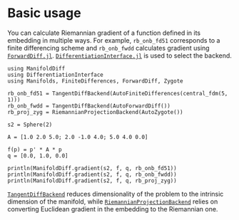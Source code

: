 # Basic usage

You can calculate Riemannian gradient of a function defined in its embedding in multiple ways.
For example, `rb_onb_fd51` corresponds to a finite differencing scheme and `rb_onb_fwdd` calculates gradient using [`ForwardDiff.jl`](https://github.com/JuliaDiff/ForwardDiff.jl). [`DifferentiationInterface.jl`](https://github.com/JuliaDiff/DifferentiationInterface.jl) is used to select the backend.

```@example
using ManifoldDiff
using DifferentiationInterface
using Manifolds, FiniteDifferences, ForwardDiff, Zygote

rb_onb_fd51 = TangentDiffBackend(AutoFiniteDifferences(central_fdm(5, 1)))
rb_onb_fwdd = TangentDiffBackend(AutoForwardDiff())
rb_proj_zyg = RiemannianProjectionBackend(AutoZygote())

s2 = Sphere(2)

A = [1.0 2.0 5.0; 2.0 -1.0 4.0; 5.0 4.0 0.0]

f(p) = p' * A * p
q = [0.0, 1.0, 0.0]

println(ManifoldDiff.gradient(s2, f, q, rb_onb_fd51))
println(ManifoldDiff.gradient(s2, f, q, rb_onb_fwdd))
println(ManifoldDiff.gradient(s2, f, q, rb_proj_zyg))
```

[`TangentDiffBackend`](@ref) reduces dimensionality of the problem to the intrinsic dimension of the manifold, while [`RiemannianProjectionBackend`](@ref) relies on converting Euclidean gradient in the embedding to the Riemannian one.
